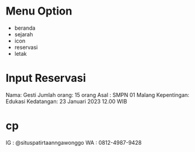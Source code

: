 # Menu Option
  - beranda
  - sejarah
  - icon
  - reservasi
  - letak

# Input Reservasi
Nama: Gesti
Jumlah orang: 15 orang
Asal : SMPN 01 Malang
Kepentingan: Edukasi
Kedatangan: 23 Januari 2023 12.00 WIB

# cp
IG : @situspatirtaanngawonggo
WA : 0812-4987-9428
